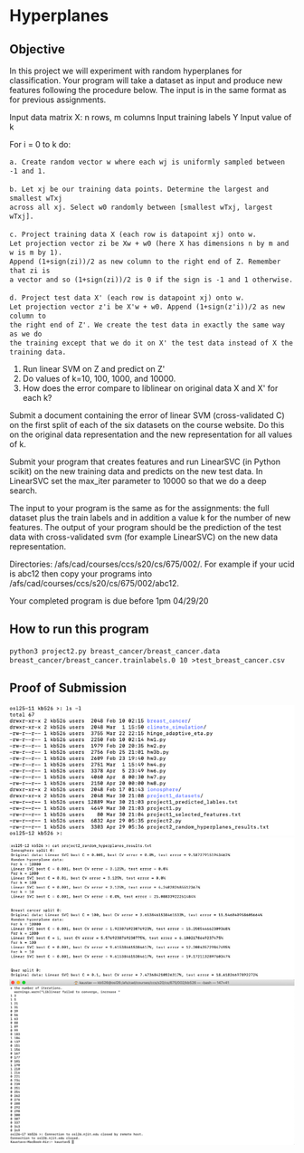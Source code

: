 # Hyperplanes

## Objective
In this project we will experiment with random hyperplanes 
for classification. Your program will take a dataset as input and
produce new features following the procedure below. The input is in
the same format as for previous assignments.

Input data matrix X: n rows, m columns
Input training labels Y
Input value of k

For i = 0 to k do:

	a. Create random vector w where each wj is uniformly sampled between -1 and 1.
	
	b. Let xj be our training data points. Determine the largest and smallest wTxj
	across all xj. Select w0 randomly between [smallest wTxj, largest wTxj].

	c. Project training data X (each row is datapoint xj) onto w. 
	Let projection vector zi be Xw + w0 (here X has dimensions n by m and w is m by 1).
	Append (1+sign(zi))/2 as new column to the right end of Z. Remember that zi is
	a vector and so (1+sign(zi))/2 is 0 if the sign is -1 and 1 otherwise.
	
	d. Project test data X' (each row is datapoint xj) onto w. 
	Let projection vector z'i be X'w + w0. Append (1+sign(z'i))/2 as new column to 
	the right end of Z'. We create the test data in exactly the same way as we do
	the training except that we do it on X' the test data instead of X the training data.
	
1. Run linear SVM on Z and predict on Z'
2. Do values of k=10, 100, 1000, and 10000.
3. How does the error compare to liblinear on original data X and X' for each k?

Submit a document containing the error of linear SVM (cross-validated C) on the 
first split of each of the six datasets on the course website. Do this on the original 
data representation and the new representation for all values of k.

Submit your program that creates features and run LinearSVC (in Python scikit)
on the new training data and predicts on the new test data. In LinearSVC set the
max_iter parameter to 10000 so that we do a deep search.

The input to your program is the same as for the assignments: the full dataset
plus the train labels and in addition a value k for the number of new features.
The output of your program should be the prediction of the test data with
cross-validated svm (for example LinearSVC) on the new data representation.

Directories: /afs/cad/courses/ccs/s20/cs/675/002/<ucid>.
For example if your ucid is abc12 then copy your programs into
/afs/cad/courses/ccs/s20/cs/675/002/abc12.

Your completed program is due before 1pm 04/29/20

## How to run this program
```
python3 project2.py breast_cancer/breast_cancer.data breast_cancer/breast_cancer.trainlabels.0 10 >test_breast_cancer.csv
```

## Proof of Submission
![](Proof_of_Submission_Project2_1.png)
![](Proof_of_Submission_Project2_2.png)
![](Proof_of_Submission_Project2_3.png)